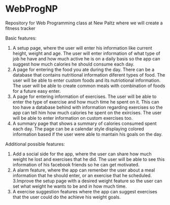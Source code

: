 WebProgNP
=========

Repository for Web Programming class at New Paltz where we will create a fitness tracker

Basic features:
1. A setup page, where the user will enter his information like current height, weight and age. The user will enter information of what type of job he have and 
how much active he is on a daily basis so the app can suggest how much calories he should consume each day.
1. A page for entering the food you ate during the day. There can be a database that contains nutritional information diferent types of food. 
The user will be able to enter custom foods and its nutriotional information. The user will be able to create common meals with combination of foods for a future easy enter.
2. A page for entering information of exercises. The user will be able to enter the type of exercise and how much time he spent on it. 
This can too have a database behind with information regarding exercises so the app can tell him how much calories he spent on the 
exircises. The user will be able to enter information on custom exercises too.
3. A summary page that shows a summary of calories consumed spent each day. The page can be a calendar style displaying colored information based if the user were able to mantain his goals on the day.

Additional possible features:

1. Add a social side for the app, where the user can share how much weight he lost and exercises that he did. The user will be able to see
this information of his facebook friends so he can get motivated.
2. A alarm feature, where the app can remenber the user about a meal information that he should enter, or an exercise that he scheduled.
3.Improve the setup page with a desired weight feature so the user can set what weight he wants to be and in how much time.
4. A exercise suggestion features where the app can suggest exercises that the user could do the achieve his weight goals.
